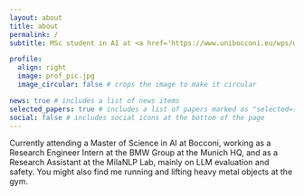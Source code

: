 ```yaml
---
layout: about
title: about
permalink: /
subtitle: MSc student in AI at <a href='https://www.unibocconi.eu/wps/wcm/connect/bocconi/sitopubblico_en/navigation+tree/home/programs/master+of+science/artificial+intelligence/artificial+intelligence_hp/'>Bocconi University</a>. Currently working at <a href='https://milanlproc.github.io/'>MilaNLP</a>

profile:
  align: right
  image: prof_pic.jpg
  image_circular: false # crops the image to make it circular

news: true # includes a list of news items
selected_papers: true # includes a list of papers marked as "selected={true}"
social: false # includes social icons at the bottom of the page
---
```


Currently attending a Master of Science in AI at Bocconi, working as a Research Engineer Intern at the BMW Group at the Munich HQ, and as a Research Assistant at the MilaNLP Lab, mainly on LLM evaluation and safety. You might also find me running and lifting heavy metal objects at the gym.
